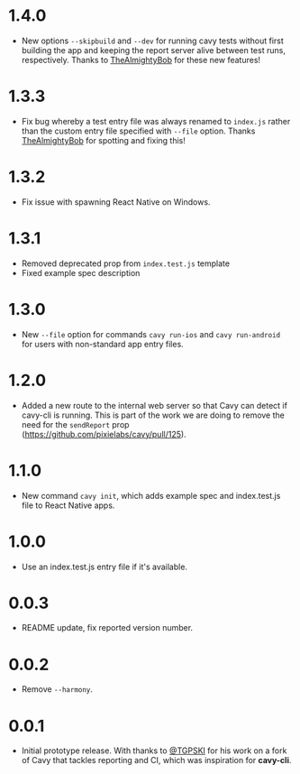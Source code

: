 # 1.4.0

- New options `--skipbuild` and `--dev` for running cavy tests without first
building the app and keeping the report server alive between test runs,
respectively. Thanks to [TheAlmightyBob](https://github.com/TheAlmightyBob) for
these new features!

# 1.3.3

- Fix bug whereby a test entry file was always renamed to `index.js` rather than
the custom entry file specified with `--file` option. Thanks [TheAlmightyBob](https://github.com/TheAlmightyBob)
for spotting and fixing this!

# 1.3.2

- Fix issue with spawning React Native on Windows.

# 1.3.1

- Removed deprecated prop from `index.test.js` template
- Fixed example spec description

# 1.3.0

- New `--file` option for commands `cavy run-ios` and `cavy run-android` for
  users with non-standard app entry files.

# 1.2.0

- Added a new route to the internal web server so that Cavy can detect if
  cavy-cli is running. This is part of the work we are doing to remove the need
  for the `sendReport` prop (https://github.com/pixielabs/cavy/pull/125).

# 1.1.0

- New command `cavy init`, which adds example spec and index.test.js file to
React Native apps.

# 1.0.0

- Use an index.test.js entry file if it's available.

# 0.0.3

- README update, fix reported version number.

# 0.0.2

- Remove `--harmony`.

# 0.0.1

- Initial prototype release. With thanks to
  [@TGPSKI](https://github.com/TGPSKI) for his work on a fork of Cavy that
  tackles reporting and CI, which was inspiration for **cavy-cli**.
